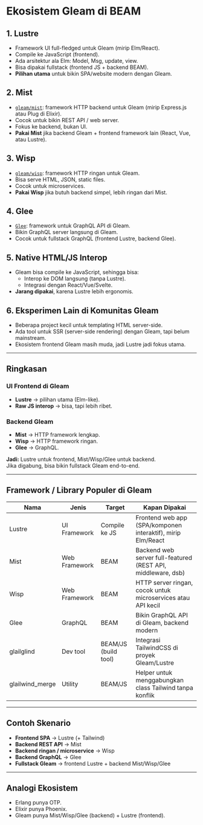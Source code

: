 # Ekosistem Gleam di BEAM

## 1. Lustre

- Framework UI full-fledged untuk Gleam (mirip Elm/React).
- Compile ke JavaScript (frontend).
- Ada arsitektur ala Elm: Model, Msg, update, view.
- Bisa dipakai fullstack (frontend JS + backend BEAM).
- **Pilihan utama** untuk bikin SPA/website modern dengan Gleam.

## 2. Mist

- [`gleam/mist`](https://github.com/gleam-experiments/mist): framework HTTP backend untuk Gleam (mirip Express.js atau Plug di Elixir).
- Cocok untuk bikin REST API / web server.
- Fokus ke backend, bukan UI.
- **Pakai Mist** jika backend Gleam + frontend framework lain (React, Vue, atau Lustre).

## 3. Wisp

- [`gleam/wisp`](https://github.com/gleam-experiments/wisp): framework HTTP ringan untuk Gleam.
- Bisa serve HTML, JSON, static files.
- Cocok untuk microservices.
- **Pakai Wisp** jika butuh backend simpel, lebih ringan dari Mist.

## 4. Glee

- [`Glee`](https://github.com/gleam-experiments/glee): framework untuk GraphQL API di Gleam.
- Bikin GraphQL server langsung di Gleam.
- Cocok untuk fullstack GraphQL (frontend Lustre, backend Glee).

## 5. Native HTML/JS Interop

- Gleam bisa compile ke JavaScript, sehingga bisa:
  - Interop ke DOM langsung (tanpa Lustre).
  - Integrasi dengan React/Vue/Svelte.
- **Jarang dipakai**, karena Lustre lebih ergonomis.

## 6. Eksperimen Lain di Komunitas Gleam

- Beberapa project kecil untuk templating HTML server-side.
- Ada tool untuk SSR (server-side rendering) dengan Gleam, tapi belum mainstream.
- Ekosistem frontend Gleam masih muda, jadi Lustre jadi fokus utama.

---

## Ringkasan

### UI Frontend di Gleam

- **Lustre** → pilihan utama (Elm-like).
- **Raw JS interop** → bisa, tapi lebih ribet.

### Backend Gleam

- **Mist** → HTTP framework lengkap.
- **Wisp** → HTTP framework ringan.
- **Glee** → GraphQL.

**Jadi:** Lustre untuk frontend, Mist/Wisp/Glee untuk backend.  
Jika digabung, bisa bikin fullstack Gleam end-to-end.

---

## Framework / Library Populer di Gleam

| Nama              | Jenis         | Target                | Kapan Dipakai                                                                 |
|-------------------|---------------|-----------------------|-------------------------------------------------------------------------------|
| Lustre            | UI Framework  | Compile ke JS         | Frontend web app (SPA/komponen interaktif), mirip Elm/React                   |
| Mist              | Web Framework | BEAM                  | Backend web server full-featured (REST API, middleware, dsb)                  |
| Wisp              | Web Framework | BEAM                  | HTTP server ringan, cocok untuk microservices atau API kecil                  |
| Glee              | GraphQL       | BEAM                  | Bikin GraphQL API di Gleam, backend modern                                    |
| glailglind        | Dev tool      | BEAM/JS (build tool)  | Integrasi TailwindCSS di proyek Gleam/Lustre                                  |
| glailwind_merge   | Utility       | BEAM/JS               | Helper untuk menggabungkan class Tailwind tanpa konflik                       |

---

## Contoh Skenario

- **Frontend SPA** → Lustre (+ Tailwind)
- **Backend REST API** → Mist
- **Backend ringan / microservice** → Wisp
- **Backend GraphQL** → Glee
- **Fullstack Gleam** → frontend Lustre + backend Mist/Wisp/Glee

---

## Analogi Ekosistem

- Erlang punya OTP.
- Elixir punya Phoenix.
- Gleam punya Mist/Wisp/Glee (backend) + Lustre (frontend).